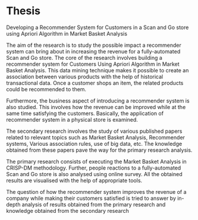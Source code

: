 # Thesis
Developing a Recommender System for Customers in a Scan and Go store using Apriori Algorithm in Market Basket Analysis


The aim of the research is to study the possible impact a recommender system can bring about in
increasing the revenue for a fully-automated Scan and Go store. The core of the research involves
building a recommender system for Customers Using Apriori Algorithm in Market Basket Analysis. This
data mining technique makes it possible to create an association between various products with the
help of historical transactional data. Once a customer shops an item, the related products could be
recommended to them.

Furthermore, the business aspect of introducing a recommender system is also studied. This involves
how the revenue can be improved while at the same time satisfying the customers. Basically, the
application of recommender system in a physical store is examined.

The secondary research involves the study of various published papers related to relevant topics such
as Market Basket Analysis, Recommender systems, Various association rules, use of big data, etc. The
knowledge obtained from these papers pave the way for the primary research analysis.

The primary research consists of executing the Market Basket Analysis in CRISP-DM methodology.
Further, people reactions to a fully-automated Scan and Go store is also analysed using online survey.
All the obtained results are visualised with the help of appropriate tools.

The question of how the recommender system improves the revenue of a company while making their
customers satisfied is tried to answer by in-depth analysis of results obtained from the primary
research and knowledge obtained from the secondary research
